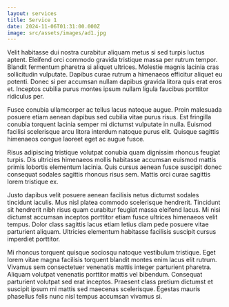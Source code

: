 ```yaml
---
layout: services
title: Service 1
date: 2024-11-06T01:31:00.000Z
image: src/assets/images/ad1.jpg
---
```

Velit habitasse dui nostra curabitur aliquam metus si sed turpis luctus aptent. Eleifend orci commodo gravida tristique massa per rutrum tempor. Blandit fermentum pharetra si aliquet ultrices. Molestie magnis lacinia cras sollicitudin vulputate. Dapibus curae rutrum a himenaeos efficitur aliquet eu potenti. Donec si per accumsan nullam dapibus gravida litora quis erat eros et. Inceptos cubilia purus montes ipsum nullam ligula faucibus porttitor ridiculus per.



Fusce conubia ullamcorper ac tellus lacus natoque augue. Proin malesuada posuere etiam aenean dapibus sed cubilia vitae purus risus. Est fringilla conubia torquent lacinia semper mi dictumst vulputate in nulla. Euismod facilisi scelerisque arcu litora interdum natoque purus elit. Quisque sagittis himenaeos congue laoreet eget ac augue fusce.



Risus adipiscing tristique volutpat conubia quam dignissim rhoncus feugiat turpis. Dis ultricies himenaeos mollis habitasse accumsan euismod mattis primis lobortis elementum lacinia. Quis cursus aenean fusce suscipit donec consequat sodales sagittis rhoncus risus sem. Mattis orci curae sagittis lorem tristique ex.



Justo dapibus velit posuere aenean facilisis netus dictumst sodales tincidunt iaculis. Mus nisl platea commodo scelerisque hendrerit. Tincidunt sit hendrerit nibh risus quam curabitur feugiat massa eleifend lacus. Mi nisi dictumst accumsan inceptos porttitor etiam fusce ultrices himenaeos velit tempus. Dolor class sagittis lacus etiam letius diam pede posuere vitae parturient aliquam. Ultricies elementum habitasse facilisis suscipit cursus imperdiet porttitor.



Mi rhoncus torquent quisque sociosqu natoque vestibulum tristique. Eget lorem vitae magna facilisis torquent blandit montes enim lacus elit rutrum. Vivamus sem consectetuer venenatis mattis integer parturient pharetra. Aliquam volutpat venenatis porttitor mattis vel bibendum. Consequat parturient volutpat sed erat inceptos. Praesent class pretium dictumst et suscipit ipsum mi mattis sed maecenas scelerisque. Egestas mauris phasellus felis nunc nisl tempus accumsan vivamus si.
